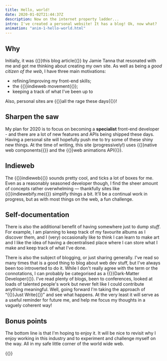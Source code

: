 ```yaml
---
title: Hello, world!
date: 2020-01-02T21:44:37Z
description: Now on the internet property ladder...
intro: I've created a personal website! It has a blog! Ok, now what?
animation: "anim-1-hello-world.html"
---
```


## Why

Initially, it was {{<external-link href="https://www.jvt.me/posts/2019/07/22/why-website/">}}this blog article{{</external-link>}} by Jamie Tanna that resonated with me and got me thinking about creating my own site. As well as being a _good citizen of the web_, I have three main motivations:

- refining/improving my front-end skills;
- the {{<external-link href="https://indieweb.org/">}}indieweb movement{{</external-link>}};
- keeping a track of what I've been up to

Also, personal sites are {{<external-link href="https://personalsit.es/">}}all the rage these days{{</external-link>}}!


## Sharpen the saw

My plan for 2020 is to focus on becoming a **specialist** front-end developer - and there are a lot of new features and APIs being shipped these days. Having a personal site will hopefully push me to try some of these shiny new things. At the time of writing, this site (progressively!) uses {{<external-link href="https://developer.mozilla.org/en-US/docs/Web/Web_Components">}}native web components{{</external-link>}} and the {{<external-link href="https://developer.mozilla.org/en-US/docs/Web/API/Web_Animations_API">}}web animations API{{</external-link>}}.

## Indieweb

The {{<external-link href="https://indieweb.org/">}}indieweb{{</external-link>}} sounds pretty cool, and ticks a lot of boxes for me. Even as a reasonably seasoned developer though, I find the sheer amount of concepts rather overwhelming &mdash; thankfully sites like {{<external-link href="https://indiewebify.me/">}}indiewebify.me{{</external-link>}} simplify things a bit. It'll be a continual work in progress, but as with most things on the web, a fun challenge.

## Self-documentation

There is also the additional benefit of having somewhere just to dump _stuff_. For example, I am planning to keep track of my favourite albums as I discover them, and I (very) occasionally like to think I can learn to make art and I like the idea of having a decentralised place where I can store what I make and keep track of what I've done.

There is also the subject of blogging, or just sharing generally. I've read so many times that is a good thing to blog about web dev stuff, but I've always been too introverted to do it. While I don't really agree with the term or the connotations, I can probably be categorised as a {{<external-link href="https://css-tricks.com/dark-matter-what-it-is-and-how-we-all-contribute-to-it/">}}Dark-Matter Developer{{</external-link>}}. I've read plenty of blogs, been to conferences, looked at loads of talented people's work but never felt like I could contribute anything meaningful. Well, going forward I'm taking the approach of &ldquo;{{<external-link href="https://www.sarasoueidan.com/desk/just-write/">}}Just Write{{</external-link>}}&rdquo; and see what happens. At the very least it will serve as a useful reminder for future me, and help me focus my thoughts in a vaguely coherent way!

## Bonus points

The bottom line is that I'm hoping to enjoy it. It will be nice to revisit why I enjoy working in this industry and to experiment and challenge myself on the way. All in my safe little corner of the world wide web.

{{<signoff>}}

